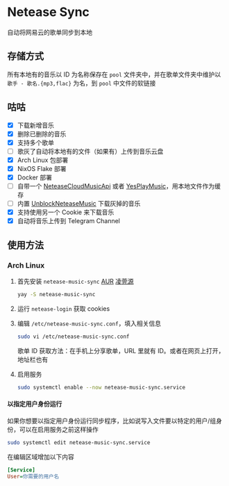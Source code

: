# Netease Sync

自动将网易云的歌单同步到本地

## 存储方式

所有本地有的音乐以 ID 为名称保存在 `pool` 文件夹中，并在歌单文件夹中维护以 `歌手 - 歌名.{mp3,flac}` 为名，到 `pool` 中文件的软链接

## 咕咕

- [x] 下载新增音乐
- [x] 删除已删除的音乐
- [x] 支持多个歌单
- [ ] 歌灰了自动将本地有的文件（如果有）上传到音乐云盘
- [x] Arch Linux 包部署
- [x] NixOS Flake 部署
- [X] Docker 部署
- [ ] 自带一个 [NeteaseCloudMusicApi](https://github.com/Binaryify/NeteaseCloudMusicApi) 或者 [YesPlayMusic](https://github.com/qier222/YesPlayMusic)，用本地文件作为缓存
- [ ] 内置 [UnblockNeteaseMusic](https://github.com/UnblockNeteaseMusic/server) 下载灰掉的音乐
- [x] 支持使用另一个 Cookie 来下载音乐
- [x] 自动将音乐上传到 Telegram Channel

## 使用方法

### Arch Linux

1. 首先安装 `netease-music-sync` [AUR](https://aur.archlinux.org/packages/netease-music-sync) [凌莞源](https://pacman.ltd/x86_64/netease-music-sync)

   ```bash
   yay -S netease-music-sync
   ```

2. 运行 `netease-login` 获取 cookies

3. 编辑 `/etc/netease-music-sync.conf`，填入相关信息

   ```bash
   sudo vi /etc/netease-music-sync.conf
   ```

   歌单 ID 获取方法：在手机上分享歌单，URL 里就有 ID。或者在网页上打开，地址栏也有

4. 启用服务

   ```bash
   sudo systemctl enable --now netease-music-sync.service
   ```

#### 以指定用户身份运行

如果你想要以指定用户身份运行同步程序，比如说写入文件要以特定的用户/组身份，可以在启用服务之前这样操作

```bash
sudo systemctl edit netease-music-sync.service
```

在编辑区域增加以下内容

```ini
[Service]
User=你需要的用户名
```
